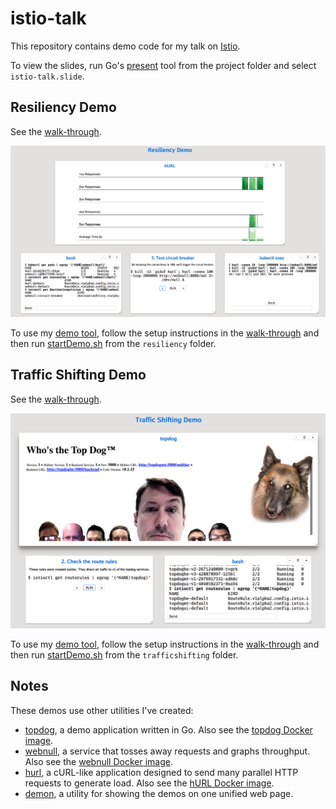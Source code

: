 # istio-talk

This repository contains demo code for my talk on [Istio].

To view the slides, run Go's [present](https://godoc.org/golang.org/x/tools/present) tool from the project folder and select `istio-talk.slide`.

## Resiliency Demo

See the [walk-through](resiliency/README.md).

![Resiliency Demo](media/resiliency_demo.png)

To use my [demo tool], follow the setup instructions in the [walk-through](resiliency/README.md) and then run [startDemo.sh](resiliency/startDemo.sh) from the `resiliency` folder.

## Traffic Shifting Demo

See the [walk-through](trafficshifting/README.md).

![Traffic Shifting Demo](media/trafficshifting_demo.png)

To use my [demo tool], follow the setup instructions in the [walk-through](trafficshifting/README.md) and then run [startDemo.sh](trafficshifting/startDemo.sh) from the `trafficshifting` folder.

## Notes

These demos use other utilities I've created:

* [topdog], a demo application written in Go. Also see the [topdog Docker image].
* [webnull], a service that tosses away requests and graphs throughput. Also see the [webnull Docker image].
* [hurl], a cURL-like application designed to send many parallel HTTP requests to generate load. Also see the [hURL Docker image].
* [demon], a utility for showing the demos on one unified web page.

[Istio]: https://istio.io/
[topdog]: https://github.com/ancientlore/topdog
[hURL]: https://github.com/ancientlore/hurl
[webnull]: https://github.com/ancientlore/webnull
[topdog Docker image]: https://hub.docker.com/r/ancientlore/topdog/
[webnull Docker image]: https://hub.docker.com/r/ancientlore/webnull/
[hURL Docker image]: https://hub.docker.com/r/ancientlore/hurl/
[demon]: https://github.com/ancientlore/demon
[demo tool]: https://github.com/ancientlore/demon
